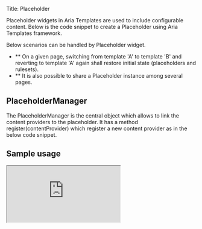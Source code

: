 Title: Placeholder 

Placeholder widgets in Aria Templates are used to include configurable content. Below is the code snippet to create a Placeholder using Aria Templates framework.

<script src='http://snippets.ariatemplates.com/snippets/github.com/ariatemplates/documentation-code/%VERSION%/snippets/widgets/placeholder/Snippet.tpl?tag=wgtPlaceHolderSnippet1&lang=at&outdent=true' defer></script>

Below scenarios can be handled by Placeholder widget.

* ** On a given page, switching from template 'A' to template 'B' and reverting to template 'A' again shall restore initial state (placeholders and rulesets).
* ** It is also possible to share a Placeholder instance among several pages. 

## PlaceholderManager

The PlaceholderManager is the central object which allows to link the content providers to the placeholder. It has a method register(contentProvider) which register a new content provider as in the below code snippet.

<script src='http://snippets.ariatemplates.com/snippets/github.com/ariatemplates/documentation-code/%VERSION%/snippets/widgets/placeholder/PlaceholderSampleController.js?tag=wgtPlaceHolderSnippet&lang=at&outdent=true' defer></script>


## Sample usage


<iframe class='samples' src='http://snippets.ariatemplates.com/samples/github.com/ariatemplates/documentation-code/%VERSION%/samples/widgets/placeholder/?skip=1' ></iframe>